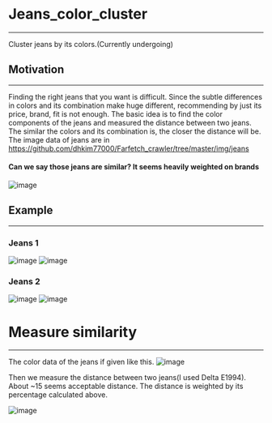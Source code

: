 # Jeans_color_cluster
---
Cluster jeans by its colors.(Currently undergoing)

## Motivation
---
Finding the right jeans that you want is difficult. Since the subtle differences in colors and its combination make huge different, recommending by just its price, brand, fit is not enough. The basic idea is to find the color components of the jeans and measured the distance between two jeans. The similar the colors and its combination is, the closer the distance will be. The image data of jeans are in https://github.com/dhkim77000/Farfetch_crawler/tree/master/img/jeans

#### Can we say those jeans are similar? It seems heavily weighted on brands
![image](https://user-images.githubusercontent.com/89527573/174465967-b865d069-961e-4c5d-a897-42a65c52a1be.png)


## Example
---
### Jeans 1

![image](https://user-images.githubusercontent.com/89527573/174426391-5d03eb07-afad-4a84-8205-3114185a0363.png)
![image](https://user-images.githubusercontent.com/89527573/174426386-ba82cacb-50b1-480a-9222-e260d26b50e6.png)

### Jeans 2

![image](https://user-images.githubusercontent.com/89527573/174426409-b333241d-594c-452d-a035-bd709e0186b4.png)
![image](https://user-images.githubusercontent.com/89527573/174426414-1ab6e0c2-7c77-4c70-8de2-d3b95545e72f.png)


# Measure similarity
---

The color data of the jeans if given like this.
![image](https://user-images.githubusercontent.com/89527573/174465994-28437ea2-c8a7-47e3-962a-b9a606534dd5.png)

Then we measure the distance between two jeans(I used Delta E1994). About ~15 seems acceptable distance.
The distance is weighted by its percentage calculated above.

![image](https://user-images.githubusercontent.com/89527573/174466169-8b71f740-aead-4a4a-b994-89fdac13e5ed.png)

